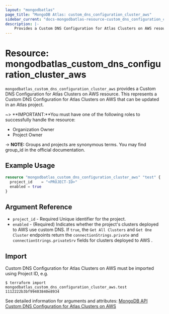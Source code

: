```yaml
---
layout: "mongodbatlas"
page_title: "MongoDB Atlas: custom_dns_configuration_cluster_aws"
sidebar_current: "docs-mongodbatlas-resource-custom_dns_configuration_cluster_aws"
description: |-
    Provides a Custom DNS Configuration for Atlas Clusters on AWS resource.
---
```


# Resource: mongodbatlas_custom_dns_configuration_cluster_aws

`mongodbatlas_custom_dns_configuration_cluster_aws` provides a Custom DNS Configuration for Atlas Clusters on AWS resource. This represents a Custom DNS Configuration for Atlas Clusters on AWS that can be updated in an Atlas project.

~> **IMPORTANT:**You must have one of the following roles to successfully handle the resource:
  * Organization Owner
  * Project Owner

-> **NOTE:** Groups and projects are synonymous terms. You may find group_id in the official documentation.


## Example Usage

```terraform
resource "mongodbatlas_custom_dns_configuration_cluster_aws" "test" {
  project_id    = "<PROJECT-ID>"
  enabled = true
}
```

## Argument Reference

* `project_id` - Required 	Unique identifier for the project.
* `enabled` - (Required) Indicates whether the project's clusters deployed to AWS use custom DNS. If `true`, the `Get All Clusters` and `Get One Cluster` endpoints return the `connectionStrings.private` and `connectionStrings.privateSrv` fields for clusters deployed to AWS .


## Import
Custom DNS Configuration for Atlas Clusters on AWS must be imported using Project ID, e.g.

```
$ terraform import mongodbatlas_custom_dns_configuration_cluster_aws.test 1112222b3bf99403840e8934
```

See detailed information for arguments and attributes: [MongoDB API Custom DNS Configuration for Atlas Clusters on AWS](https://www.mongodb.com/docs/atlas/reference/api-resources-spec/#tag/Custom-DNS-for-Atlas-Clusters-Deployed-to-AWS)
